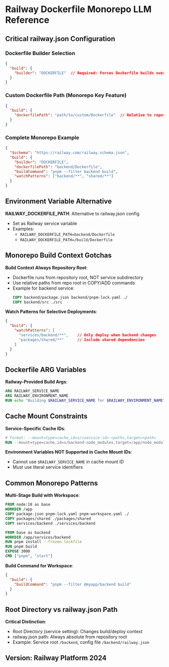 # Railway Dockerfile Monorepo LLM Reference

## Critical railway.json Configuration

### Dockerfile Builder Selection
```json
{
  "build": {
    "builder": "DOCKERFILE"  // Required: Forces Dockerfile builds over Nixpacks
  }
}
```

### Custom Dockerfile Path (Monorepo Key Feature)
```json
{
  "build": {
    "dockerfilePath": "path/to/custom/Dockerfile"  // Relative to repository root
  }
}
```

### Complete Monorepo Example
```json
{
  "$schema": "https://railway.com/railway.schema.json",
  "build": {
    "builder": "DOCKERFILE",
    "dockerfilePath": "backend/Dockerfile",
    "buildCommand": "pnpm --filter backend build",
    "watchPatterns": ["backend/**", "shared/**"]
  }
}
```

## Environment Variable Alternative

**RAILWAY_DOCKERFILE_PATH**: Alternative to railway.json config
- Set as Railway service variable
- Examples:
  - `RAILWAY_DOCKERFILE_PATH=backend/Dockerfile`
  - `RAILWAY_DOCKERFILE_PATH=/build/Dockerfile`

## Monorepo Build Context Gotchas

**Build Context Always Repository Root**:
- Dockerfile runs from repository root, NOT service subdirectory
- Use relative paths from repo root in COPY/ADD commands
- Example for backend service:
  ```dockerfile
  COPY backend/package.json backend/pnpm-lock.yaml ./
  COPY backend/src ./src
  ```

**Watch Patterns for Selective Deployments**:
```json
{
  "build": {
    "watchPatterns": [
      "services/backend/**",    // Only deploy when backend changes
      "packages/shared/**"      // Include shared dependencies
    ]
  }
}
```

## Dockerfile ARG Variables

**Railway-Provided Build Args**:
```dockerfile
ARG RAILWAY_SERVICE_NAME
ARG RAILWAY_ENVIRONMENT_NAME
RUN echo "Building $RAILWAY_SERVICE_NAME for $RAILWAY_ENVIRONMENT_NAME"
```

## Cache Mount Constraints

**Service-Specific Cache IDs**:
```dockerfile
# Format: --mount=type=cache,id=s/<service-id>-<path>,target=<path>
RUN --mount=type=cache,id=s/backend-node_modules,target=/app/node_modules pnpm install
```

**Environment Variables NOT Supported in Cache Mount IDs**:
- Cannot use `$RAILWAY_SERVICE_NAME` in cache mount ID
- Must use literal service identifiers

## Common Monorepo Patterns

**Multi-Stage Build with Workspace**:
```dockerfile
FROM node:18 as base
WORKDIR /app
COPY package.json pnpm-lock.yaml pnpm-workspace.yaml ./
COPY packages/shared ./packages/shared
COPY services/backend ./services/backend

FROM base as backend
WORKDIR /app/services/backend
RUN pnpm install --frozen-lockfile
RUN pnpm build
EXPOSE 3000
CMD ["pnpm", "start"]
```

**Build Command for Workspace**:
```json
{
  "build": {
    "buildCommand": "pnpm --filter @myapp/backend build"
  }
}
```

## Root Directory vs railway.json Path

**Critical Distinction**:
- Root Directory (service setting): Changes build/deploy context
- railway.json path: Always absolute from repository root
- Example: Service root `/backend`, config file `/backend/railway.json`

## Version: Railway Platform 2024